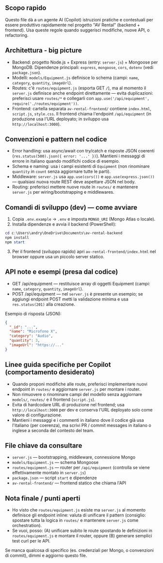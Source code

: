 ## Scopo rapido

Questo file dà a un agente AI (Copilot) istruzioni pratiche e contestuali per essere produttivo rapidamente nel progetto "AV Rental" (backend + frontend). Usa queste regole quando suggerisci modifiche, nuove API, o refactoring.

## Architettura - big picture

- Backend: progetto Node.js + Express (entry: `server.js`) + Mongoose per MongoDB. Dipendenze principali: `express`, `mongoose`, `cors`, `dotenv` (vedi `package.json`).
- Modelli: `models/Equipment.js` definisce lo schema (campi: `name`, `category`, `quantity`, `imageUrl`).
- Routes: c'è `routes/equipment.js` (esporta GET `/`), ma al momento il `server.js` definisce anche endpoint direttamente — evita duplicazioni: preferisci usare `routes/*` e collegarli con `app.use('/api/equipment', require('./routes/equipment'))`.
- Frontend: cartella separata `av-rental-frontend/` contiene `index.html`, `script.js`, `style.css`. Il frontend chiama l'endpoint `/api/equipment` (in produzione usa l'URL deployato; in sviluppo usa `http://localhost:3000`).

## Convenzioni e pattern nel codice

- Error handling: usa async/await con try/catch e risposte JSON coerenti (`res.status(500).json({ error: '...' })`). Mantieni i messaggi di errore in italiano quando modifichi codice di esempio.
- Schema e naming: usa i campi esistenti di `Equipment` (non rinominare `quantity` in `count` senza aggiornare tutte le parti).
- Middleware: `server.js` usa `app.use(cors())` e `app.use(express.json())` — qualsiasi nuova route REST deve aspettare JSON nel body.
- Routing: preferisci mettere nuove route in `routes/` e mantenere `server.js` per wiring/bootstrapping e middlewares.

## Comandi di sviluppo (dev) — come avviare

1. Copia `.env.example` → `.env` e imposta `MONGO_URI` (Mongo Atlas o locale).
2. Installa dipendenze e avvia il backend (PowerShell):

```powershell
cd c:\Users\andry\OneDrive\Documents\av-rental-backend
npm install
npm start
```

3. Per il frontend (sviluppo rapido) apri `av-rental-frontend/index.html` nel browser oppure usa un piccolo server statico.

## API note e esempi (presa dal codice)

- GET /api/equipment — restituisce array di oggetti Equipment (campi: `name`, `category`, `quantity`, `imageUrl`).
- POST /api/equipment — nel `server.js` è presente un esempio; se aggiungi endpoint POST metti la validazione minima e usa `res.status(201)` alla creazione.

Esempio di risposta (JSON):

```json
{
  "_id": "...",
  "name": "Microfono X",
  "category": "Audio",
  "quantity": 3,
  "imageUrl": "https://..."
}
```

## Linee guida specifiche per Copilot (comportamento desiderato)

- Quando proponi modifiche alle route, preferisci implementare nuovi endpoint in `routes/` e aggiornare `server.js` per montare i router.
- Non rimuovere o rinominare campi del modello senza aggiornare `models/`, `routes/` e il frontend (`script.js`).
- Evita di hardcodare URL di produzione nel frontend; usa `http://localhost:3000` per dev e conserva l'URL deployato solo come valore di configurazione.
- Mantieni i messaggi e i commenti in italiano dove il codice già usa l'italiano (per coerenza), ma scrivi PR / commit messages in italiano o inglese a seconda del contesto del team.

## File chiave da consultare

- `server.js` — bootstrapping, middleware, connessione Mongo
- `models/Equipment.js` — schema Mongoose
- `routes/equipment.js` — router per `/api/equipment` (controlla se viene effettivamente montato in `server.js`)
- `package.json` — script `start` e dipendenze
- `av-rental-frontend/` — frontend statico che chiama l'API

## Nota finale / punti aperti

- Ho visto che `routes/equipment.js` esiste ma `server.js` al momento definisce gli endpoint inline: valuta di unificare il pattern (consiglio: spostare tutta la logica in `routes/` e mantenere `server.js` come orchestration).
- Se vuoi, posso: (A) unificare subito le route spostando le definizioni in `routes/equipment.js` e montare il router, oppure (B) generare semplici test curl per le API.

Se manca qualcosa di specifico (es. credenziali per Mongo, o convenzioni di commit), dimmi e aggiorno questo file.

